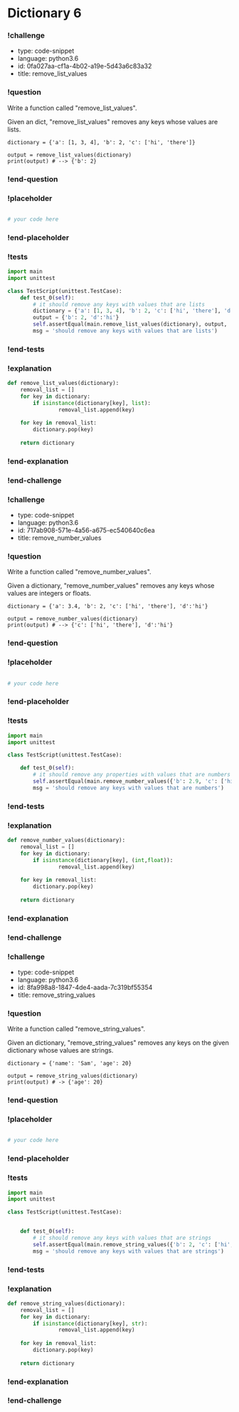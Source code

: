 # Dictionary 6

### !challenge

* type: code-snippet
* language: python3.6
* id: 0fa027aa-cf1a-4b02-a19e-5d43a6c83a32
* title: remove_list_values

### !question

Write a function called "remove_list_values".

Given an dict, "remove_list_values" removes any keys whose values are lists.

```
dictionary = {'a': [1, 3, 4], 'b': 2, 'c': ['hi', 'there']}

output = remove_list_values(dictionary)
print(output) # --> {'b': 2}
```

### !end-question

### !placeholder

```python

# your code here

```

### !end-placeholder

### !tests

```python
import main
import unittest

class TestScript(unittest.TestCase):
    def test_0(self):
        # it should remove any keys with values that are lists
        dictionary = {'a': [1, 3, 4], 'b': 2, 'c': ['hi', 'there'], 'd':'hi'}
        output = {'b': 2, 'd':'hi'}
        self.assertEqual(main.remove_list_values(dictionary), output,
        msg = 'should remove any keys with values that are lists')


```

### !end-tests

### !explanation
```python
def remove_list_values(dictionary):
    removal_list = []
    for key in dictionary:
        if isinstance(dictionary[key], list):
                removal_list.append(key)
    
    for key in removal_list:
        dictionary.pop(key)
    
    return dictionary
```
### !end-explanation

### !end-challenge

### !challenge

* type: code-snippet
* language: python3.6
* id: 717ab908-571e-4a56-a675-ec540640c6ea
* title: remove_number_values

### !question

Write a function called "remove_number_values".

Given a dictionary, "remove_number_values" removes any keys whose values are integers or floats.

```
dictionary = {'a': 3.4, 'b': 2, 'c': ['hi', 'there'], 'd':'hi'}

output = remove_number_values(dictionary)
print(output) # --> {'c': ['hi', 'there'], 'd':'hi'}
```

### !end-question

### !placeholder

```python

# your code here


```

### !end-placeholder

### !tests

```python
import main
import unittest

class TestScript(unittest.TestCase):

    def test_0(self):
        # it should remove any properties with values that are numbers
        self.assertEqual(main.remove_number_values({'b': 2.9, 'c': ['hi', 'there'], 'd':4}), {'c': ['hi', 'there']},
        msg = 'should remove any keys with values that are numbers')

```

### !end-tests

### !explanation
```python
def remove_number_values(dictionary):
    removal_list = []
    for key in dictionary:
        if isinstance(dictionary[key], (int,float)):
                removal_list.append(key)
    
    for key in removal_list:
        dictionary.pop(key)
    
    return dictionary
```
### !end-explanation

### !end-challenge

### !challenge

* type: code-snippet
* language: python3.6
* id: 8fa998a8-1847-4de4-aada-7c319bf55354
* title: remove_string_values

### !question

Write a function called "remove_string_values".

Given an dictionary, "remove_string_values" removes any keys on the given dictionary whose values are strings.

```
dictionary = {'name': 'Sam', 'age': 20}

output = remove_string_values(dictionary)
print(output) # -> {'age': 20}
```

### !end-question

### !placeholder

```python

# your code here

```

### !end-placeholder

### !tests

```python
import main
import unittest

class TestScript(unittest.TestCase):


    def test_0(self):
        # it should remove any keys with values that are strings
        self.assertEqual(main.remove_string_values({'b': 2, 'c': ['hi', 'there'], 'd':'4'}), {'b': 2, 'c': ['hi', 'there']},
        msg = 'should remove any keys with values that are strings')

```

### !end-tests

### !explanation
```python
def remove_string_values(dictionary):
    removal_list = []
    for key in dictionary:
        if isinstance(dictionary[key], str):
                removal_list.append(key)
    
    for key in removal_list:
        dictionary.pop(key)
    
    return dictionary
```
### !end-explanation

### !end-challenge
